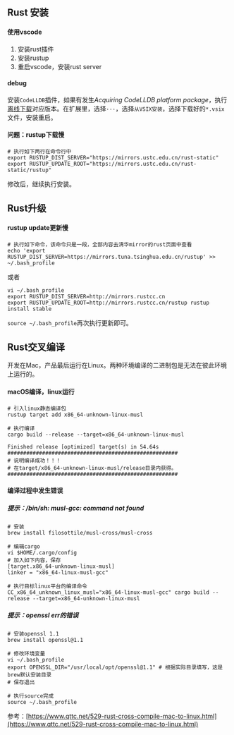 ## Rust 安装

#### 使用vscode

1. 安装rust插件
2. 安装rustup
3. 重启vscode，安装rust server

#### debug

安装`CodeLLDB`插件，如果有发生*Acquiring CodeLLDB platform package*，执行[离线下载](https://github.com/vadimcn/vscode-lldb/releases/)对应版本。在扩展里，选择`···`，选择`从VSIX安装`，选择下载好的`*.vsix`文件，安装重启。

#### 问题：rustup下载慢

```shell
# 执行如下两行在命令行中
export RUSTUP_DIST_SERVER="https://mirrors.ustc.edu.cn/rust-static"
export RUSTUP_UPDATE_ROOT="https://mirrors.ustc.edu.cn/rust-static/rustup"
```

修改后，继续执行安装。



## Rust升级

#### rustup update更新慢

```shell
# 执行如下命令，该命令只是一段，全部内容去清华mirror的rust页面中查看
echo 'export RUSTUP_DIST_SERVER=https://mirrors.tuna.tsinghua.edu.cn/rustup' >> ~/.bash_profile
```

或者

```shell
vi ~/.bash_profile
export RUSTUP_DIST_SERVER=http://mirrors.rustcc.cn
export RUSTUP_UPDATE_ROOT=http://mirrors.rustcc.cn/rustup rustup install stable
```

`source ~/.bash_profile`再次执行更新即可。

## Rust交叉编译

开发在Mac，产品最后运行在Linux。两种环境编译的二进制包是无法在彼此环境上运行的。

#### macOS编译，linux运行

```shell
# 引入linux静态编译包
rustup target add x86_64-unknown-linux-musl

# 执行编译
cargo build --release --target=x86_64-unknown-linux-musl

Finished release [optimized] target(s) in 54.64s
######################################################
# 说明编译成功！！！
# 在target/x86_64-unknown-linux-musl/release目录内获得。
######################################################
```

#### 编译过程中发生错误

##### 提示：/bin/sh: musl-gcc: command not found

```shell
# 安装
brew install filosottile/musl-cross/musl-cross

# 编辑cargo
vi $HOME/.cargo/config
# 加入如下内容，保存
[target.x86_64-unknown-linux-musl]
linker = "x86_64-linux-musl-gcc"

# 执行目标linux平台的编译命令
CC_x86_64_unknown_linux_musl="x86_64-linux-musl-gcc" cargo build --release --target=x86_64-unknown-linux-musl
```

##### 提示：openssl err的错误

```shell
# 安装openssl 1.1
brew install openssl@1.1

# 修改环境变量
vi ~/.bash_profile
export OPENSSL_DIR="/usr/local/opt/openssl@1.1" # 根据实际目录填写，这是brew默认安装目录
# 保存退出

# 执行source完成
source ~/.bash_profile
```

参考：[https://www.qttc.net/529-rust-cross-compile-mac-to-linux.html](https://www.qttc.net/529-rust-cross-compile-mac-to-linux.html)

